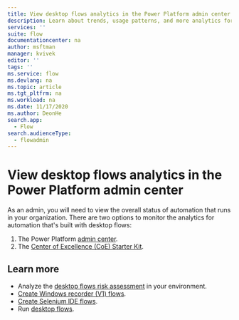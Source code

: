 ```yaml
---
title: View desktop flows analytics in the Power Platform admin center | Microsoft Docs
description: Learn about trends, usage patterns, and more analytics for desktop flows in the Power Platform admin center.
services: ''
suite: flow
documentationcenter: na
author: msftman
manager: kvivek
editor: ''
tags: ''
ms.service: flow
ms.devlang: na
ms.topic: article
ms.tgt_pltfrm: na
ms.workload: na
ms.date: 11/17/2020
ms.author: DeonHe
search.app: 
  - Flow
search.audienceType: 
  - flowadmin
---
```


# View desktop flows analytics in the Power Platform admin center

As an admin, you will need to view the overall status of automation that runs in your organization. There are two options to monitor the analytics for automation that's built with desktop flows:

1. The Power Platform [admin center](https://aka.ms/ppac).
1. The [Center of Excellence (CoE) Starter Kit](https://docs.microsoft.com/power-platform/guidance/coe/setup).


## Learn more

- Analyze the [desktop flows risk assessment](https://docs.microsoft.com/power-platform/guidance/coe/power-bi-govern#desktop-flows-risk-assessment) in your environment.
- [Create Windows recorder (V1) flows](create-desktop.md).
- [Create Selenium IDE flows](create-web.md).
- Run [desktop flows](run-desktop-flow.md).
